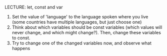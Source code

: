 LECTURE: let, const and var
1. Set the value of 'language' to the language spoken where you live (some 
countries have multiple languages, but just choose one)
2. Think about which variables should be const variables (which values will never 
change, and which might change?). Then, change these variables to const.
3. Try to change one of the changed variables now, and observe what happens